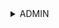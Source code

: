 <details>
<summary>ADMIN</summary>

| URL | Method | Auth Required | Description |
|-----|--------|---------------|-------------|
| `/catalog/stats` | GET | True | Get the user statistics |

> <details>
> <summary>Response body</summary>
>
> ```json
> {
>   "statusCode": 200,
>   "data": {
>     "Users": 10,
>     "Keys": 2,
>     "Requests": 0,
>     "Hits": 0
>   }
> }
> ```
>
> **Response:** `200 OK` - Statistics retrieved successfully</br>
> **Response:** `401 Unauthorized` - Not authenticated</br>
> **Response:** `403 Forbidden` - Not authorized
> </details>
<details>
<summary>Api flow diagram</summary>

```mermaid
flowchart TD
%% API Flow: GET /catalog/stats
Start[GET /catalog/stats] --> Auth{Authorized?}
Auth -->|No| Auth401[Return 401 Unauthorized]
Auth -->|Yes| CheckPerms{Has Admin/Stats Permission?}
CheckPerms -->|No| Forbidden403[Return 403 Forbidden]
CheckPerms -->|Yes| GetUsers[Count Users]
GetUsers --> GetKeys[Count API Keys]
GetKeys --> GetRequests[Count Total Requests]
GetRequests --> GetHits[Count Cache Hits]
GetHits --> BuildStats[Build Statistics Response]
BuildStats --> FormatSuccess{Format Successful?}
FormatSuccess -->|No| FormatError500[Return 500 Internal Server Error]
FormatSuccess -->|Yes| Success200[Return 200 OK with Stats Data]

classDef startEnd fill:#81C8FF,stroke:#4682B4,stroke-width:2px,color:#000;
classDef decision fill:#FFD54F,stroke:#FFB300,stroke-width:2px,color:#000;
classDef success fill:#A5D6A7,stroke:#388E3C,stroke-width:2px,color:#000;
classDef error fill:#EF9A9A,stroke:#D32F2F,stroke-width:2px,color:#000;
classDef process fill:#E1BEE7,stroke:#7B1FA2,stroke-width:2px,color:#000;

class Start,Success200 startEnd
class Auth,CheckPerms,FormatSuccess decision
class Success200 success
class Auth401,Forbidden403,FormatError500 error
class GetUsers,GetKeys,GetRequests,GetHits,BuildStats process

```
</details>

---
| URL | Method | Auth Required | Description |
|-----|--------|---------------|-------------|
| `/catalog/permission/:userId/roles/:role` | PUT | True | Assign or modify user roles |

> <details>
> <summary>Request body</summary>
>
> ```json
> {
>   "email": "email@user.com"
> }
> ```
>
> </details>
> <details>
> <summary>Response body</summary>
>
> ```json
> {
>   "statusCode": 200
> }
> ```
>
> **Response:** `200 OK` - Role updated successfully</br>
> **Response:** `400 Bad Request` - Invalid role</br>
> **Response:** `401 Unauthorized` - Not authenticated</br>
> **Response:** `403 Forbidden` - Not authorized</br>
> **Response:** `404 Not Found` - User not found
> </details>

<details>
<summary>Api flow diagram </summary>

```mermaid
flowchart TD
%% API Flow: PUT /catalog/permission/:userId/roles/:role
Start[PUT /catalog/permission/:userId/roles/:role] --> Auth{Authorized?}
Auth -->|No| Auth401[Return 401 Unauthorized]
Auth -->|Yes| CheckPerms{Has Admin Permission?}
CheckPerms -->|No| Forbidden403[Return 403 Forbidden]
CheckPerms -->|Yes| ValidateRole{Valid Role?}
ValidateRole -->|No| BadRequest400[Return 400 Bad Request]
ValidateRole -->|Yes| ValidateBody{Valid Request Body?}
ValidateBody -->|No| BadRequest400
ValidateBody -->|Yes| ExtractUserId[Extract userId from URL]
ExtractUserId --> FindUser[Find User by ID]
FindUser --> UserExists{User exists?}
UserExists -->|No| NotFound404[Return 404 User Not Found]
UserExists -->|Yes| ValidateEmail{Email matches user?}
ValidateEmail -->|No| BadRequest400
ValidateEmail -->|Yes| UpdateRole[Update User Role]
UpdateRole --> UpdateSuccess{Update Successful?}
UpdateSuccess -->|No| UpdateError500[Return 500 Internal Server Error]
UpdateSuccess -->|Yes| Success200[Return 200 OK]

classDef startEnd fill:#81C8FF,stroke:#4682B4,stroke-width:2px,color:#000;
classDef decision fill:#FFD54F,stroke:#FFB300,stroke-width:2px,color:#000;
classDef success fill:#A5D6A7,stroke:#388E3C,stroke-width:2px,color:#000;
classDef error fill:#EF9A9A,stroke:#D32F2F,stroke-width:2px,color:#000;
classDef process fill:#E1BEE7,stroke:#7B1FA2,stroke-width:2px,color:#000;

class Start,Success200 startEnd
class Auth,CheckPerms,ValidateRole,ValidateBody,UserExists,ValidateEmail,UpdateSuccess decision
class Success200 success
class Auth401,Forbidden403,BadRequest400,NotFound404,UpdateError500 error
class ExtractUserId,FindUser,UpdateRole process
```
<details>
---
| URL | Method | Auth Required | Description |
|-----|--------|---------------|-------------|
| `/catalog/logo` | POST | True | Upload a new company logo |

> <details>
> <summary>Request body</summary>
>
> ```
> Form Data:
>   logo: File - The logo file to upload
>   companyUri: string - The company URL
> ```
> </details>
>
> <details>
> <summary>Response body</summary>
>
> ```json
> {
>   "statusCode": 200,
>   "message": "Image updated successfully.",
>   "data": {
>     "_id": "image_id",
>     "updatedAt": "timestamp"
>   }
> }
> ```
>
> **Response:** `200 OK` - Logo uploaded successfully </br>
> **Response:** `400 Bad Request` - Invalid input data</br>
> **Response:** `401 Unauthorized` - Not authenticated</br>
> **Response:** `403 Forbidden` - Not authorized
> </details>
<details>
<summary>Api flow diagram </summary>

```mermaid
flowchart TD
%% API Flow: POST /catalog/logo
Start[POST /catalog/logo] --> Auth{Authorized?}
Auth -->|No| Auth401[Return 401 Unauthorized]
Auth -->|Yes| CheckPerms{Has Upload Permission?}
CheckPerms -->|No| Forbidden403[Return 403 Forbidden]
CheckPerms -->|Yes| ValidateFormData{Valid Form Data?}
ValidateFormData -->|No| BadRequest400[Return 400 Bad Request]
ValidateFormData -->|Yes| ValidateFile{Valid Logo File?}
ValidateFile -->|No| BadRequest400
ValidateFile -->|Yes| ValidateUri{Valid Company URI?}
ValidateUri -->|No| BadRequest400
ValidateUri -->|Yes| CheckFileType{Supported File Type?}
CheckFileType -->|No| BadRequest400
CheckFileType -->|Yes| CheckFileSize{File Size Within Limit?}
CheckFileSize -->|No| BadRequest400
CheckFileSize -->|Yes| ProcessUpload[Process File Upload]
ProcessUpload --> UploadSuccess{Upload Successful?}
UploadSuccess -->|No| UploadError500[Return 500 Internal Server Error]
UploadSuccess -->|Yes| SaveMetadata[Save Logo Metadata]
SaveMetadata --> MetadataSuccess{Metadata Saved?}
MetadataSuccess -->|No| MetadataError500[Return 500 Internal Server Error]
MetadataSuccess -->|Yes| BuildResponse[Build Success Response]
BuildResponse --> Success200[Return 200 OK with Logo Data]

classDef startEnd fill:#81C8FF,stroke:#4682B4,stroke-width:2px,color:#000;
classDef decision fill:#FFD54F,stroke:#FFB300,stroke-width:2px,color:#000;
classDef success fill:#A5D6A7,stroke:#388E3C,stroke-width:2px,color:#000;
classDef error fill:#EF9A9A,stroke:#D32F2F,stroke-width:2px,color:#000;
classDef process fill:#E1BEE7,stroke:#7B1FA2,stroke-width:2px,color:#000;

class Start,Success200 startEnd
class Auth,CheckPerms,ValidateFormData,ValidateFile,ValidateUri,CheckFileType,CheckFileSize,UploadSuccess,MetadataSuccess decision
class Success200 success
class Auth401,Forbidden403,BadRequest400,UploadError500,MetadataError500 error
class ProcessUpload,SaveMetadata,BuildResponse process
```
</details>

---
| URL | Method | Auth Required | Description |
|-----|--------|---------------|-------------|
| `/catalog/logo` | PUT | True | Update an existing logo |

> <details>
> <summary>Request body</summary>
>
> ```
> Form Data:
>   logo: File  - The logo file to upload
>   id: string  - The ID of the logo to update
> ```
> </details>
>
> <details>
> <summary>Response body</summary>
>
> ```json
> {
>   "statusCode": 200,
>   "message": "Image updated successfully.",
>   "data": {
>     "_id": "image_id",
>     "updatedAt": "timestamp"
>   }
> }
> ```
>
> **Response:** `200 OK` - Logo updated successfully</br>
> **Response:** `400 Bad Request` - Invalid input data</br>
> **Response:** `401 Unauthorized` - Not authenticated</br>
> **Response:** `403 Forbidden` - Not authorized</br>
> **Response:** `404 Not Found` - Logo not found
> </details>
<details>
<summary>Api flow diagram </summary>

```mermaid
flowchart TD
%% API Flow: PUT /catalog/logo
Start[PUT /catalog/logo] --> Auth{Authorized?}
Auth -->|No| Auth401[Return 401 Unauthorized]
Auth -->|Yes| CheckPerms{Has Update Permission?}
CheckPerms -->|No| Forbidden403[Return 403 Forbidden]
CheckPerms -->|Yes| ValidateFormData{Valid Form Data?}
ValidateFormData -->|No| BadRequest400[Return 400 Bad Request]
ValidateFormData -->|Yes| ValidateFile{Valid Logo File?}
ValidateFile -->|No| BadRequest400
ValidateFile -->|Yes| ValidateId{Valid Logo ID?}
ValidateId -->|No| BadRequest400
ValidateId -->|Yes| FindLogo[Find Existing Logo by ID]
FindLogo --> LogoExists{Logo exists?}
LogoExists -->|No| NotFound404[Return 404 Logo Not Found]
LogoExists -->|Yes| CheckFileType{Supported File Type?}
CheckFileType -->|No| BadRequest400
CheckFileType -->|Yes| CheckFileSize{File Size Within Limit?}
CheckFileSize -->|No| BadRequest400
CheckFileSize -->|Yes| ProcessUpdate[Process Logo Update]
ProcessUpdate --> UpdateSuccess{Update Successful?}
UpdateSuccess -->|No| UpdateError500[Return 500 Internal Server Error]
UpdateSuccess -->|Yes| UpdateMetadata[Update Logo Metadata]
UpdateMetadata --> MetadataSuccess{Metadata Updated?}
MetadataSuccess -->|No| MetadataError500[Return 500 Internal Server Error]
MetadataSuccess -->|Yes| BuildResponse[Build Success Response]
BuildResponse --> Success200[Return 200 OK with Updated Logo Data]

classDef startEnd fill:#81C8FF,stroke:#4682B4,stroke-width:2px,color:#000;
classDef decision fill:#FFD54F,stroke:#FFB300,stroke-width:2px,color:#000;
classDef success fill:#A5D6A7,stroke:#388E3C,stroke-width:2px,color:#000;
classDef error fill:#EF9A9A,stroke:#D32F2F,stroke-width:2px,color:#000;
classDef process fill:#E1BEE7,stroke:#7B1FA2,stroke-width:2px,color:#000;

class Start,Success200 startEnd
class Auth,CheckPerms,ValidateFormData,ValidateFile,ValidateId,LogoExists,CheckFileType,CheckFileSize,UpdateSuccess,MetadataSuccess decision
class Success200 success
class Auth401,Forbidden403,BadRequest400,NotFound404,UpdateError500,MetadataError500 error
class FindLogo,ProcessUpdate,UpdateMetadata,BuildResponse process

```
</details>

---
| URL | Method | Auth Required | Description |
|-----|--------|---------------|-------------|
| `/catalog/logos` | GET | True | Retrieve a list of all uploaded logos |

> <details>
> <summary>Response body</summary>
>
> ```json
> {
>   "statusCode": 200,
>   "data": [
>     {
>       "_id": "image_id",
>       "user_id": "user_id",
>       "company_name": "COMPANY.png",
>       "company_uri": "https://company.com",
>       "image_size": 1024,
>       "is_deleted": false,
>       "updated_at": "timestamp"
>     }
>   ]
> }
> ```
>
> **Response:** `200 OK` - Logos retrieved successfully</br>
> **Response:** `401 Unauthorized` - Not authenticated</br>
> **Response:** `403 Forbidden` - Not authorized
> </details>
<details>
<summary> Api flow diagram</summary>

```mermaid
flowchart TD
%% API Flow: GET /catalog/logos
Start[GET /catalog/logos] --> Auth{Authorized?}
Auth -->|No| Auth401[Return 401 Unauthorized]
Auth -->|Yes| CheckPerms{Has Read Permission?}
CheckPerms -->|No| Forbidden403[Return 403 Forbidden]
CheckPerms -->|Yes| QueryLogos[Query All Logos from Database]
QueryLogos --> QuerySuccess{Query Successful?}
QuerySuccess -->|No| QueryError500[Return 500 Internal Server Error]
QuerySuccess -->|Yes| FilterDeleted[Filter Out Deleted Logos]
FilterDeleted --> FormatData[Format Logo Data Array]
FormatData --> FormatSuccess{Format Successful?}
FormatSuccess -->|No| FormatError500[Return 500 Internal Server Error]
FormatSuccess -->|Yes| BuildResponse[Build Response with Logo List]
BuildResponse --> Success200[Return 200 OK with Logos Data]

classDef startEnd fill:#81C8FF,stroke:#4682B4,stroke-width:2px,color:#000;
classDef decision fill:#FFD54F,stroke:#FFB300,stroke-width:2px,color:#000;
classDef success fill:#A5D6A7,stroke:#388E3C,stroke-width:2px,color:#000;
classDef error fill:#EF9A9A,stroke:#D32F2F,stroke-width:2px,color:#000;
classDef process fill:#E1BEE7,stroke:#7B1FA2,stroke-width:2px,color:#000;

class Start,Success200 startEnd
class Auth,CheckPerms,QuerySuccess,FormatSuccess decision
class Success200 success
class Auth401,Forbidden403,QueryError500,FormatError500 error
class QueryLogos,FilterDeleted,FormatData,BuildResponse process
```
</details>
</details>


<details>
<summary>OPERATOR</summary>

| URL | Method | Auth Required | Description |
|-----|--------|---------------|-------------|
| `/messages/:messageId` | PUT | True | Respond to a contact form message |

> <details>
> <summary>Request body</summary>
>
> ```json
> {
>   "reply": "This is a detailed response to the customer's inquiry."
> }
> ```
> </details>
>
> <details>
> <summary>Response body</summary>
>
> ```json
> {
>   "message": "Message updated successfully",
>   "data": {
>     "reply": "This is a detailed response to the customer's inquiry",
>     "activityStatus": true,
>     "assignedTo": "operator_id",
>     "email": "customer@example.com",
>     "message": "Original customer message"
>   }
> }
> ```
>
> **Response:** `200 OK` - Message updated successfully</br>
> **Response:** `400 Bad Request` - Invalid input data</br>
> **Response:** `401 Unauthorized` - Not authenticated</br>
> **Response:** `403 Forbidden` - Not authorized</br>
> **Response:** `404 Not Found` - Message not found
> </details>


<details>
<summary>Api Flow diagram</summary>

```mermaid
flowchart TD
%% API Flow: PUT /messages/:messageId
Start[PUT /messages/:messageId] --> Auth{Authenticated?}
Auth -->|No| Auth401[Return 401 Unauthorized]
Auth -->|Yes| ExtractId[Extract messageId from URL]
ExtractId --> ValidateBody[Validate Request Body]
ValidateBody --> InputValid{Input Valid?}
InputValid -->|No| Input400[Return 400 Bad Request]
InputValid -->|Yes| FindMessage[Find Message by ID]
FindMessage --> MessageExists{Message Exists?}
MessageExists -->|No| Message404[Return 404 Not Found]
MessageExists -->|Yes| CheckAuth[Check User Authorization]
CheckAuth --> Authorized{Authorized?}
Authorized -->|No| Auth403[Return 403 Forbidden]
Authorized -->|Yes| UpdateMessage[Update Message Reply]
UpdateMessage --> UpdateSuccess{Update Successful?}
UpdateSuccess -->|No| Update500[Return 500 Internal Error]
UpdateSuccess -->|Yes| Success200[Return 200 OK]

classDef startEnd fill:#81C8FF,stroke:#4682B4,stroke-width:2px,color:#000;
classDef decision fill:#FFD54F,stroke:#FFB300,stroke-width:2px,color:#000;
classDef success fill:#A5D6A7,stroke:#388E3C,stroke-width:2px,color:#000;
classDef error fill:#EF9A9A,stroke:#D32F2F,stroke-width:2px,color:#000;

class Start,Success200 startEnd
class Auth,InputValid,MessageExists,Authorized,UpdateSuccess decision
class Success200 success
class Auth401,Input400,Message404,Auth403,Update500 error
```
</details>

---
| URL | Method | Auth Required | Description |
|-----|--------|---------------|-------------|
| `/messages` | GET | True | Get messages received from contact form |

> <details>
> <summary>Query parameters</summary>
>
> - `page`: Page number for pagination (optional)
> - `limit`: Number of items per page (optional)
> </details>
>
> <details>
> <summary>Response body</summary>
>
> ```json
> {
>   "message": "Fetched all contact us messages.",
>   "statusCode": 200,
>   "total": 10,
>   "currentPage": 1,
>   "totalPages": 1,
>   "results": [
>     {
>       "_id": "message_id",
>       "email": "customer@example.com",
>       "name": "customer name",
>       "message": "Customer inquiry message",
>       "status": "PENDING",
>       "operator": "operator_id",
>       "is_deleted": false,
>       "updated_at": "timestamp",
>       "comment": "Operator's response"
>     }
>   ]
> }
> ```
>
> **Response:** `200 OK` - Messages retrieved successfully</br>
> **Response:** `400 Bad Request` - Invalid pagination parameters</br>
> **Response:** `401 Unauthorized` - Not authenticated</br>
> **Response:** `403 Forbidden` - Not authorized
> </details>

<details>
<summary>Api Flow diagram </summary>

```mermaid
flowchart TD
%% API Flow: GET /messages
Start[GET /messages] --> Auth{Authenticated?}
Auth -->|No| Auth401[Return 401 Unauthorized]
Auth -->|Yes| CheckAuth[Check User Authorization]
CheckAuth --> Authorized{Authorized?}
Authorized -->|No| Auth403[Return 403 Forbidden]
Authorized -->|Yes| ExtractQuery[Extract Query Parameters]
ExtractQuery --> ValidateParams[Validate Pagination Parameters]
ValidateParams --> ParamsValid{Parameters Valid?}
ParamsValid -->|No| Params400[Return 400 Bad Request]
ParamsValid -->|Yes| FetchMessages[Fetch Messages from Database]
FetchMessages --> CalcPagination[Calculate Pagination Metadata]
CalcPagination --> BuildResponse[Build Response with Results]
BuildResponse --> Success200[Return 200 OK]

classDef startEnd fill:#81C8FF,stroke:#4682B4,stroke-width:2px,color:#000;
classDef decision fill:#FFD54F,stroke:#FFB300,stroke-width:2px,color:#000;
classDef success fill:#A5D6A7,stroke:#388E3C,stroke-width:2px,color:#000;
classDef error fill:#EF9A9A,stroke:#D32F2F,stroke-width:2px,color:#000;

class Start,Success200 startEnd
class Auth,Authorized,ParamsValid decision
class Success200 success
class Auth401,Auth403,Params400 error
```
</details>

---
| URL | Method | Auth Required | Description |
|-----|--------|---------------|-------------|
| `/messages/contact-us` | POST | False | Submit a new contact form message |

> <details>
> <summary>Request body</summary>
>
> ```json
> {
>   "name": "customer name",
>   "email": "customer@example.com",
>   "message": "This is a detailed message from the customer."
> }
> ```
> </details>
>
> <details>
> <summary>Response body</summary>
>
> ```json
> {
>   "message": "Form submitted, our team will get in touch shortly",
>   "statusCode": 200
> }
> ```
>
> **Response:** `200 OK` - Message submitted successfully</br>
> **Response:** `400 Bad Request` - Invalid input data
> </details>

<details>
<summary>Api Flow diagram </summary>

```mermaid
---
config:
  theme: neo-dark
  look: classic
  layout: dagre
---
flowchart TD
%% API Flow: POST /messages/contact-us
Start[POST /messages/contact-us] --> ExtractBody[Extract Request Body]
ExtractBody --> ValidateInput[Validate Input Data]
ValidateInput --> InputValid{Input Valid?}
InputValid -->|No| Input400[Return 400 Bad Request]
InputValid -->|Yes| SaveMessage[Save Message to Database]
SaveMessage --> SaveSuccess{Save Successful?}
SaveSuccess -->|No| Save500[Return 500 Internal Server Error]
SaveSuccess -->|Yes| Success200[Return 200 OK]

classDef startEnd fill:#81C8FF,stroke:#4682B4,stroke-width:2px,color:#000;
classDef decision fill:#FFD54F,stroke:#FFB300,stroke-width:2px,color:#000;
classDef success fill:#A5D6A7,stroke:#388E3C,stroke-width:2px,color:#000;
classDef error fill:#EF9A9A,stroke:#D32F2F,stroke-width:2px,color:#000;

class Start,Success200 startEnd
class InputValid,SaveSuccess decision
class Success200 success
class Input400,Save500 error
```

</details>


<details>
<summary>BUSINESS API</summary>

| URL | Method | Auth Required | Description |
|-----|--------|---------------|-------------|
| `/logo` | GET | False | Get single image |

> <details>
> <summary>Query parameters</summary>
>
> - `domain`: The domain name of the company (required)
> - `API_KEY`: API key for authentication (required)
> </details>
>
> <details>
> <summary>Response body</summary>
>
> ```json
> {
>   "statusCode" : 200,
>   "data": "https://api.example.com/logos/company-logo.png"
> }
> ```
>
> **Response:** `200 OK` - Logo retrieved successfully</br>
> **Response:** `400 Bad Request` - Invalid input parameters</br>
> **Response:** `401 Unauthorized` - Invalid API key</br>
> **Response:** `404 Not Found` - Logo not found
> </details>
<details>
<summary>Api Flow diagram</summary>

```mermaid
---
config:
  theme: neo-dark
  look: classic
  layout: dagre
---
flowchart TD
%% API Flow: GET /logo
Start[GET /logo] --> ExtractQuery[Extract Query Parameters]
ExtractQuery --> ValidateParams[Validate Input Parameters]
ValidateParams --> ParamsValid{Parameters Valid?}
ParamsValid -->|No| Params400[Return 400 Bad Request]
ParamsValid -->|Yes| ValidateKey[Validate API Key]
ValidateKey --> KeyValid{API Key Valid?}
KeyValid -->|No| Key401[Return 401 Unauthorized]
KeyValid -->|Yes| SearchLogo[Search Logo by Domain]
SearchLogo --> LogoFound{Logo Found?}
LogoFound -->|No| Logo404[Return 404 Not Found]
LogoFound -->|Yes| ReturnUrl[Return Logo URL]
ReturnUrl --> Success200[Return 200 OK]

classDef startEnd fill:#81C8FF,stroke:#4682B4,stroke-width:2px,color:#000;
classDef decision fill:#FFD54F,stroke:#FFB300,stroke-width:2px,color:#000;
classDef success fill:#A5D6A7,stroke:#388E3C,stroke-width:2px,color:#000;
classDef error fill:#EF9A9A,stroke:#D32F2F,stroke-width:2px,color:#000;

class Start,Success200 startEnd
class ParamsValid,KeyValid,LogoFound decision
class Success200 success
class Params400,Key401,Logo404 error


```
</details>

---
| URL | Method | Auth Required | Description |
|-----|--------|---------------|-------------|
| `/logo/search` | GET | False | Get multiple images |

> <details>
> <summary>Query parameters</summary>
>
> - `domainKey`: Prefix of the domain name to filter logos (required)
> - `API_KEY`: API key for authentication (required)
> </details>
>
> <details>
> <summary>Response body</summary>
>
> ```json
> {
>   "statusCode" : 200,
>   "data": [
>       {
>        "companyName" : "companyName",
>        "image" : "https://api.example.com/logos/company-logo.png"
>       }
>    ]
> }
> ```
>
> **Response:** `200 OK` - Logos retrieved successfully</br>
> **Response:** `400 Bad Request` - Invalid input parameters</br>
> **Response:** `401 Unauthorized` - Invalid API key
> </details>
<details>
<summary>Api Flow diagram</summary>

```mermaid
flowchart TD
%% API Flow: GET /logo/search
Start[GET /logo/search] --> ExtractParams[Extract Query Parameters]

ExtractParams --> ValidateParams[Validate Input Parameters]
ValidateParams --> ParamsValid{Parameters Valid?}

ParamsValid -->|No| BadRequest400[Return 400 Bad Request]
ParamsValid -->|Yes| ValidateAPIKey[Validate API Key]

ValidateAPIKey --> APIKeyValid{API Key Valid?}
APIKeyValid -->|No| Auth401[Return 401 Unauthorized]
APIKeyValid -->|Yes| SearchLogos[Search Logos by Domain Prefix]

SearchLogos --> BuildResponse[Build Response Array]
BuildResponse --> Success200[Return 200 OK]

classDef startEnd fill:#81C8FF,stroke:#4682B4,stroke-width:2px,color:#000;
classDef decision fill:#FFD54F,stroke:#FFB300,stroke-width:2px,color:#000;
classDef success fill:#A5D6A7,stroke:#388E3C,stroke-width:2px,color:#000;
classDef error fill:#EF9A9A,stroke:#D32F2F,stroke-width:2px,color:#000;

class Start,Success200 startEnd
class ParamsValid,APIKeyValid decision
class Auth401,BadRequest400 error
class Success200 success
```
</details>

---
| URL | Method | Auth Required | Description |
|-----|--------|---------------|-------------|
| `/logo/demo-search` | GET | False | Demo search endpoint (no auth required) |

> <details>
> <summary>Query parameters</summary>
>
> - `domainKey`: Prefix of the domain name to filter logos (required)
> </details>
>
> <details>
> <summary>Response body</summary>
>
> ```json
> {
>   "statusCode" : 200,
>   "data": [
>       {
>        "companyName" : "companyName",
>        "image" : "https://api.example.com/logos/company-logo.png"
>       }
>    ]
> }
> ```
>
> **Response:** `200 OK` - Logos retrieved successfully</br>
> **Response:** `400 Bad Request` - Invalid input parameters
> </details>
<details>
<summary>Api Flow diagram</summary>

```mermaid
flowchart TD
%% API Flow: GET /logo/demo-search
Start[GET /logo/demo-search] --> ExtractParams[Extract Query Parameters]

ExtractParams --> ValidateParams[Validate Input Parameters]
ValidateParams --> ParamsValid{domainKey Provided?}

ParamsValid -->|No| BadRequest400[Return 400 Bad Request]
ParamsValid -->|Yes| SearchLogos[Search Logos by Domain Prefix]

SearchLogos --> BuildResponse[Build Response Array]
BuildResponse --> Success200[Return 200 OK]

classDef startEnd fill:#81C8FF,stroke:#4682B4,stroke-width:2px,color:#000;
classDef decision fill:#FFD54F,stroke:#FFB300,stroke-width:2px,color:#000;
classDef success fill:#A5D6A7,stroke:#388E3C,stroke-width:2px,color:#000;
classDef error fill:#EF9A9A,stroke:#D32F2F,stroke-width:2px,color:#000;

class Start,Success200 startEnd
class ParamsValid decision
class BadRequest400 error
class Success200 success


```
</details>

</details>
